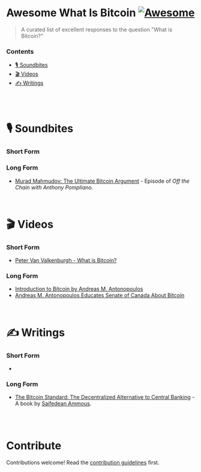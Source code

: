 # Awesome What Is Bitcoin [![Awesome](https://awesome.re/badge.svg)](https://awesome.re)

> A curated list of excellent responses to the question &#34;What is Bitcoin?&#34;


### Contents

- [🎙 Soundbites](#🎙-Soundbites)
- [🎬 Videos](#🎬-Videos)
- [✍️ Writings](#✍️-Writings)


<br/>
<br/>

# 🎙 Soundbites

### Short Form

### Long Form

- [Murad Mahmudov: The Ultimate Bitcoin Argument](https://www.youtube.com/watch?v=UMK_A0mF8PQ) - Episode of _Off the Chain with Anthony Pompliano_.


<br/>

# 🎬 Videos

### Short Form

- [Peter Van Valkenburgh - What is Bitcoin?](https://youtu.be/ZFc0Um6WUU4?t=776)


### Long Form

- [Introduction to Bitcoin by Andreas M. Antonopoulos](https://www.youtube.com/watch?v=l1si5ZWLgy0)
- [Andreas M. Antonopoulos Educates Senate of Canada About Bitcoin](https://www.youtube.com/watch?v=xUNGFZDO8mM)


<br/>

# ✍️ Writings

### Short Form

-


### Long Form

- [The Bitcoin Standard: The Decentralized Alternative to Central Banking](https://www.google.com/search?kgmid=/g/11fjmh29sq&hl=en-US&kgs=adc62715e861f578&q=The+Bitcoin+Standard:+The+Decentralized+Alternative+to+Central+Banking&shndl=0&source=sh/x/kp&entrypoint=sh/x/kp) - A book by [Saifedean Ammous](https://twitter.com/saifedean).


<br/>
<br/>

# Contribute

Contributions welcome! Read the [contribution guidelines](CONTRIBUTING.md) first.
